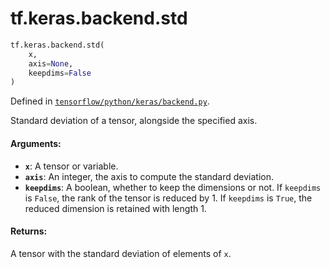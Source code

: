 <div itemscope itemtype="http://developers.google.com/ReferenceObject">
<meta itemprop="name" content="tf.keras.backend.std" />
</div>

# tf.keras.backend.std

``` python
tf.keras.backend.std(
    x,
    axis=None,
    keepdims=False
)
```



Defined in [`tensorflow/python/keras/backend.py`](https://www.tensorflow.org/code/tensorflow/python/keras/backend.py).

Standard deviation of a tensor, alongside the specified axis.

#### Arguments:

* <b>`x`</b>: A tensor or variable.
* <b>`axis`</b>: An integer, the axis to compute the standard deviation.
* <b>`keepdims`</b>: A boolean, whether to keep the dimensions or not.
        If `keepdims` is `False`, the rank of the tensor is reduced
        by 1. If `keepdims` is `True`,
        the reduced dimension is retained with length 1.


#### Returns:

A tensor with the standard deviation of elements of `x`.